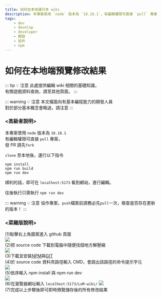 ```yaml
---
title: 如何在本地運行本 wiki
description: 本專案使用 `node` 版本為 `18.18.1`，有編輯權限可直接 `pull` 專案`
tags:
    - dev
    - develop
    - developer
    - 開發
    - 協作
    - npm
---
```


# 如何在本地端預覽修改結果

::: tip 💡 注意
此處提供編輯 wiki 相關的基礎知識，  
有關遊戲資料查詢，請至其他頁面。
:::

::: warning 💡 注意
本文檔面向有基本編程能力的開發人員  
對於部分基本概念會略過，請注意
:::

### <高級者說明>

本專案使用 `node` 版本為 `18.18.1`  
有編輯權限可直接 `pull` 專案，  
發 PR 請先`fork`

`clone` 至本地後，運行以下指令

```
npm install
npm run build
npm run dev
```

順利的話，即可在 `localhost:5173` 看到網站，進行編輯。

往後執行只需執行 `npm run dev`

::: warning 💡 注意
協作專案，`push`檔案前請務必先`pull`一次，檢查是否存在更新的版本！
:::

### <菜雞版說明>

(1)點擊右上角圖案進入 github 頁面  
![](/images/develop/3-run-local/菜雞預覽教學01.jpg)  
(2)把 source code 下載到電腦中隨便找個地方解壓縮  
![](/images/develop/3-run-local/菜雞預覽教學02.jpg)  
(3)下載並安裝[NPM](https://nodejs.org/dist/v18.18.1/node-v18.18.1-x64.msi)與[GIT](https://git-scm.com/downloads)  
(4)於 source code 資料夾路徑輸入 CMD，會跳出該路徑的命令提示字元  
![](/images/develop/3-run-local/菜雞預覽教學03.jpg)  
(5)依序輸入 npm install 與 npm run dev  
![](/images/develop/3-run-local/菜雞預覽教學04.jpg)  
(6)在瀏覽器網址輸入 `localhost:5173/LoM-wiki/`
![](/images/develop/3-run-local/菜雞預覽教學05.jpg)  
(7)完成以上步驟後即可即時預覽儲存後的所有修改結果

